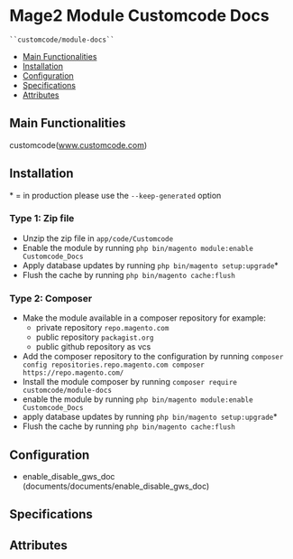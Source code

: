 # Mage2 Module Customcode Docs

    ``customcode/module-docs``

 - [Main Functionalities](#markdown-header-main-functionalities)
 - [Installation](#markdown-header-installation)
 - [Configuration](#markdown-header-configuration)
 - [Specifications](#markdown-header-specifications)
 - [Attributes](#markdown-header-attributes)


## Main Functionalities
customcode(www.customcode.com)

## Installation
\* = in production please use the `--keep-generated` option

### Type 1: Zip file

 - Unzip the zip file in `app/code/Customcode`
 - Enable the module by running `php bin/magento module:enable Customcode_Docs`
 - Apply database updates by running `php bin/magento setup:upgrade`\*
 - Flush the cache by running `php bin/magento cache:flush`

### Type 2: Composer

 - Make the module available in a composer repository for example:
    - private repository `repo.magento.com`
    - public repository `packagist.org`
    - public github repository as vcs
 - Add the composer repository to the configuration by running `composer config repositories.repo.magento.com composer https://repo.magento.com/`
 - Install the module composer by running `composer require customcode/module-docs`
 - enable the module by running `php bin/magento module:enable Customcode_Docs`
 - apply database updates by running `php bin/magento setup:upgrade`\*
 - Flush the cache by running `php bin/magento cache:flush`


## Configuration

 - enable_disable_gws_doc (documents/documents/enable_disable_gws_doc)


## Specifications




## Attributes



